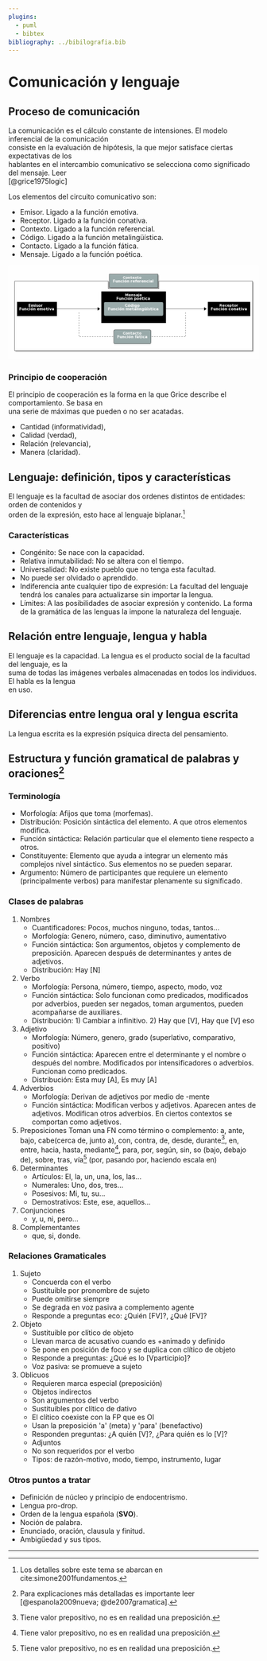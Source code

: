 ```yaml
---
plugins:
  - puml
  - bibtex
bibliography: ../bibilografia.bib
---
```


# Comunicación y lenguaje

## Proceso de comunicación

La comunicación es el cálculo constante de intensiones. El modelo inferencial de la comunicación  
consiste en  la evaluación  de hipótesis,  la que  mejor satisface  ciertas expectativas  de los  
hablantes  en el  intercambio  comunicativo se  selecciona como  significado  del mensaje.  Leer  
\[@grice1975logic\]

Los elementos del circuito comunicativo son:

* Emisor. Ligado a la función emotiva.
* Receptor. Ligado a la función conativa.
* Contexto. Ligado a la función referencial.
* Código. Ligado a la función metalingüística.
* Contacto. Ligado a la función fática.
* Mensaje. Ligado a la función poética.

![img](../im/circuito.png)

### Principio de cooperación

El principio de cooperación  es la forma en la que Grice describe  el comportamiento. Se basa en  
una serie de máximas que pueden o no ser acatadas.

* Cantidad \(informatividad\),
* Calidad \(verdad\),
* Relación \(relevancia\),
* Manera \(claridad\).

## Lenguaje: definición, tipos y características

El lenguaje es la facultad de asociar dos  ordenes distintos de entidades: orden de contenidos y  
orden de la expresión,  esto hace al lenguaje biplanar.[^1]

### Características

* Congénito: Se nace con la capacidad.
* Relativa inmutabilidad: No se altera con el tiempo.
* Universalidad: No existe pueblo que no tenga esta facultad.
* No puede ser olvidado o aprendido.
* Indiferencia  ante cualquier tipo  de expresión: La facultad  del lenguaje tendrá  los canales
  para actualizarse sin importar la lengua.
* Límites: A las posibilidades de asociar expresión y contenido. La forma de la gramática de las
  lenguas la impone la naturaleza del lenguaje.

## Relación entre lenguaje, lengua y habla

El lenguaje es la capacidad. La lengua es el  producto social de la facultad del lenguaje, es la  
suma de todas las  imágenes verbales almacenadas en todos los individuos. El  habla es la lengua  
en uso.

## Diferencias entre lengua oral y lengua escrita

La lengua escrita es la expresión psíquica directa del pensamiento.

## Estructura y función gramatical de palabras y oraciones[^2]

### Terminología

* Morfología: Afijos que toma \(morfemas\).
* Distribución: Posición sintáctica del elemento. A que otros elementos modifica.
* Función sintáctica: Relación particular que el elemento tiene respecto a otros.
* Constituyente: Elemento que  ayuda a integrar un elemento más  complejos nivel sintáctico. Sus
  elementos no se pueden separar.
* Argumento: Número  de participantes  que requiere  un elemento  \(principalmente verbos\)  para
  manifestar plenamente su significado.

### Clases de palabras

1. Nombres
   * Cuantificadores: Pocos, muchos ninguno, todas, tantos...
   * Morfología: Genero, número, caso, diminutivo, aumentativo
   * Función sintáctica: Son argumentos, objetos y  complemento de preposición. Aparecen después de
     determinantes y antes de adjetivos.
   * Distribución: Hay \[N\]
2. Verbo
   * Morfología: Persona, número, tiempo, aspecto, modo, voz
   * Función  sintáctica: Solo funcionan  como predicados,  modificados por adverbios,  pueden ser
     negados, toman argumentos, pueden acompañarse de auxiliares.
   * Distribución: 1\) Cambiar a infinitivo. 2\) Hay que \[V\], Hay que \[V\] eso
3. Adjetivo
   * Morfología: Número, genero, grado \(superlativo, comparativo, positivo\)
   * Función  sintáctica:   Aparecen  entre  el  determinante  y  el   nombre  o  después  del
     nombre. Modificados por intensificadores o adverbios. Funcionan como predicados.
   * Distribución: Esta muy \[A\], Es muy \[A\]
4. Adverbios
   * Morfología: Derivan de adjetivos por medio de -mente
   * Función sintáctica:  Modifican verbos y adjetivos. Aparecen antes  de adjetivos. Modifican
     otros adverbios. En ciertos contextos se comportan como adjetivos.
5. Preposiciones
   Toman una FN como término o complemento: a, ante, bajo, cabe\(cerca de, junto a\), con, contra,
   de, desde,  durante[^3], en,  entre, hacia,  hasta, mediante[^4], para,  por, según,  sin, so
   \(bajo, debajo de\), sobre, tras, vía[^5] \(por, pasando por, haciendo escala en\)
6. Determinantes
   * Artículos: El, la, un, una, los, las...
   * Numerales: Uno, dos, tres...
   * Posesivos: Mi, tu, su...
   * Demostrativos: Este, ese, aquellos...
7. Conjunciones
   * y, u, ni, pero...
8. Complementantes
   * que, si, donde.

### Relaciones Gramaticales

1. Sujeto
   * Concuerda con el verbo
   * Sustituible por pronombre de sujeto
   * Puede omitirse siempre
   * Se degrada en voz pasiva a complemento agente
   * Responde a preguntas eco: ¿Quién \[FV\]?, ¿Qué \[FV\]?
2. Objeto
   * Sustituible por clítico de objeto
   * Llevan marca de acusativo cuando es +animado y definido
   * Se pone en posición de foco y se duplica con clítico de objeto
   * Responde a preguntas: ¿Qué es lo \[Vparticipio\]?
   * Voz pasiva: se promueve a sujeto
3. Oblicuos
   * Requieren marca especial \(preposición\)
   * Objetos indirectos
   * Son argumentos del verbo
   * Sustituibles por clítico de dativo
   * El clítico coexiste con la FP que es OI
   * Usan la preposición 'a' \(meta\) y 'para' \(benefactivo\)
   * Responden  preguntas: ¿A quién \[V\]?, ¿Para quién es lo \[V\]?
   * Adjuntos
   * No son requeridos por el verbo
   * Tipos: de razón-motivo, modo, tiempo, instrumento, lugar

### Otros puntos a tratar

* Definición de núcleo y principio de endocentrismo.
* Lengua pro-drop.
* Orden de la lengua española \(**SVO**\).
* Noción de palabra.
* Enunciado, oración, clausula y finitud.
* Ambigüedad y sus tipos.

___
[^1]: Los detalles sobre este tema se abarcan en cite:simone2001fundamentos.

[^2]: Para explicaciones más detalladas es importante leer \[@espanola2009nueva; @de2007gramatica\].

[^3]: Tiene valor prepositivo, no es en realidad una preposición.

[^4]: Tiene valor prepositivo, no es en realidad una preposición.

[^5]: Tiene valor prepositivo, no es en realidad una preposición.

